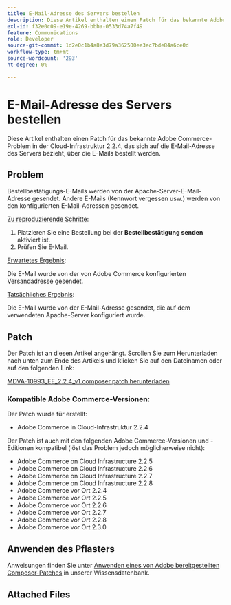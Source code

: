 ```yaml
---
title: E-Mail-Adresse des Servers bestellen
description: Diese Artikel enthalten einen Patch für das bekannte Adobe Commerce-Problem in der Cloud-Infrastruktur 2.2.4, das sich auf die E-Mail-Adresse des Servers bezieht, über die E-Mails bestellt werden.
exl-id: f32e0c09-e19e-4269-bbba-0533d74a7f49
feature: Communications
role: Developer
source-git-commit: 1d2e0c1b4a8e3d79a362500ee3ec7bde84a6ce0d
workflow-type: tm+mt
source-wordcount: '293'
ht-degree: 0%

---
```


# E-Mail-Adresse des Servers bestellen

Diese Artikel enthalten einen Patch für das bekannte Adobe Commerce-Problem in der Cloud-Infrastruktur 2.2.4, das sich auf die E-Mail-Adresse des Servers bezieht, über die E-Mails bestellt werden.

## Problem

Bestellbestätigungs-E-Mails werden von der Apache-Server-E-Mail-Adresse gesendet. Andere E-Mails (Kennwort vergessen usw.) werden von den konfigurierten E-Mail-Adressen gesendet.

<u>Zu reproduzierende Schritte</u>:

1. Platzieren Sie eine Bestellung bei der **Bestellbestätigung senden** aktiviert ist.
1. Prüfen Sie E-Mail.

<u>Erwartetes Ergebnis</u>:

Die E-Mail wurde von der von Adobe Commerce konfigurierten Versandadresse gesendet.

<u>Tatsächliches Ergebnis</u>:

Die E-Mail wurde von der E-Mail-Adresse gesendet, die auf dem verwendeten Apache-Server konfiguriert wurde.

## Patch

Der Patch ist an diesen Artikel angehängt. Scrollen Sie zum Herunterladen nach unten zum Ende des Artikels und klicken Sie auf den Dateinamen oder auf den folgenden Link:

[MDVA-10993\_EE\_2.2.4\_v1.composer.patch herunterladen](assets/MDVA-10993_EE_2.2.4_v1.composer.patch.zip)

### Kompatible Adobe Commerce-Versionen:

Der Patch wurde für erstellt:

* Adobe Commerce in Cloud-Infrastruktur 2.2.4

Der Patch ist auch mit den folgenden Adobe Commerce-Versionen und -Editionen kompatibel (löst das Problem jedoch möglicherweise nicht):

* Adobe Commerce on Cloud Infrastructure 2.2.5
* Adobe Commerce on Cloud Infrastructure 2.2.6
* Adobe Commerce on Cloud Infrastructure 2.2.7
* Adobe Commerce on Cloud Infrastructure 2.2.8
* Adobe Commerce vor Ort 2.2.4
* Adobe Commerce vor Ort 2.2.5
* Adobe Commerce vor Ort 2.2.6
* Adobe Commerce vor Ort 2.2.7
* Adobe Commerce vor Ort 2.2.8
* Adobe Commerce vor Ort 2.3.0

## Anwenden des Pflasters

Anweisungen finden Sie unter [Anwenden eines von Adobe bereitgestellten Composer-Patches](/help/how-to/general/how-to-apply-a-composer-patch-provided-by-magento.md) in unserer Wissensdatenbank.

## Attached Files
